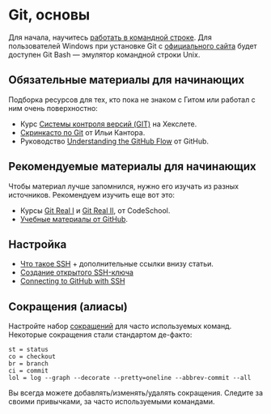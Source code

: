 # Git, основы
Для начала, научитесь [работать в командной строке](../cli/). Для пользователей Windows при установке Git с [официального сайта](https://git-scm.com/download/) будет доступен Git Bash — эмулятор командной строки Unix.

## Обязательные материалы для начинающих
Подборка ресурсов для тех, кто пока не знаком с Гитом или работал с ним очень поверхностно:

* Курс [Системы контроля версий (GIT)](https://ru.hexlet.io/courses/intro_to_git) на Хекслете.
* [Скринкасто по Git](https://learn.javascript.ru/screencast/git) от Ильи Кантора.
* Руководство [Understanding the GitHub Flow](https://guides.github.com/introduction/flow/) от GitHub.

## Рекомендуемые материалы для начинающих
Чтобы материал лучше запомнился, нужно его изучать из разных источников. Рекомендуем изучить еще вот это:

* Курсы [Git Real I](https://www.pluralsight.com/courses/code-school-git-real) и [Git Real II](https://www.pluralsight.com/courses/code-school-git-real-2), от CodeSchool.
* [Учебные материалы от GitHub](https://try.github.io).

## Настройка
* [Что такое SSH](https://hexletguides.github.io/ssh/) + дополнительные ссылки внизу статьи.
* [Создание открытого SSH-ключа](https://git-scm.com/book/ru/v1/Git-%D0%BD%D0%B0-%D1%81%D0%B5%D1%80%D0%B2%D0%B5%D1%80%D0%B5-%D0%A1%D0%BE%D0%B7%D0%B4%D0%B0%D0%BD%D0%B8%D0%B5-%D0%BE%D1%82%D0%BA%D1%80%D1%8B%D1%82%D0%BE%D0%B3%D0%BE-SSH-%D0%BA%D0%BB%D1%8E%D1%87%D0%B0)
* [Connecting to GitHub with SSH](https://help.github.com/articles/connecting-to-github-with-ssh/)

## Сокращения (алиасы)
Настройте набор [сокращений](https://git-scm.com/book/en/v2/Git-Basics-Git-Aliases) для часто используемых команд. Некоторые сокращения стали стандартом де-факто:

```
st = status
co = checkout
br = branch
ci = commit
lol = log --graph --decorate --pretty=oneline --abbrev-commit --all
```

Вы всегда можете добавлять/изменять/удалять сокращения. Следите за своими привычками, за часто используемыми командами.